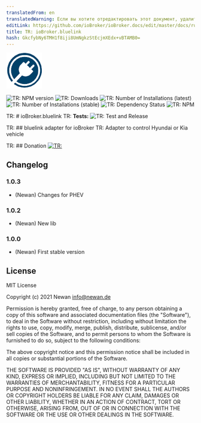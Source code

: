 ```yaml
---
translatedFrom: en
translatedWarning: Если вы хотите отредактировать этот документ, удалите поле «translationFrom», в противном случае этот документ будет снова автоматически переведен
editLink: https://github.com/ioBroker/ioBroker.docs/edit/master/docs/ru/adapterref/iobroker.bluelink/README.md
title: TR: ioBroker.bluelink
hash: GkcfybNy6TMH1f8iji8UmNgkzStEcjmXEdx+vBTAMB0=
---
```

![TR: Logo](../../../en/adapterref/iobroker.bluelink/admin/bluelink.png)

![TR: NPM version](https://img.shields.io/npm/v/iobroker.bluelink.svg)
![TR: Downloads](https://img.shields.io/npm/dm/iobroker.bluelink.svg)
![TR: Number of Installations (latest)](https://iobroker.live/badges/bluelink-installed.svg)
![TR: Number of Installations (stable)](https://iobroker.live/badges/bluelink-stable.svg)
![TR: Dependency Status](https://img.shields.io/david/Newan/iobroker.bluelink.svg)
![TR: NPM](https://nodei.co/npm/iobroker.bluelink.png?downloads=true)

TR: # ioBroker.bluelink
TR: **Tests:** ![TR: Test and Release](https://github.com/Newan/ioBroker.bluelink/workflows/Test%20and%20Release/badge.svg)

TR: ## bluelink adapter for ioBroker
TR: Adapter to control Hyundai or Kia vehicle

TR: ## Donation
[![TR: ](https://www.paypalobjects.com/de_DE/DE/i/btn/btn_donateCC_LG.gif)](https://www.paypal.com/cgi-bin/webscr?cmd=_s-xclick&hosted_button_id=L55UBQJKJEUJL)

## Changelog
### 1.0.3
* (Newan) Changes for PHEV

### 1.0.2
* (Newan) New lib

### 1.0.0
* (Newan) First stable version

## License
MIT License

Copyright (c) 2021 Newan <info@newan.de>

Permission is hereby granted, free of charge, to any person obtaining a copy
of this software and associated documentation files (the "Software"), to deal
in the Software without restriction, including without limitation the rights
to use, copy, modify, merge, publish, distribute, sublicense, and/or sell
copies of the Software, and to permit persons to whom the Software is
furnished to do so, subject to the following conditions:

The above copyright notice and this permission notice shall be included in all
copies or substantial portions of the Software.

THE SOFTWARE IS PROVIDED "AS IS", WITHOUT WARRANTY OF ANY KIND, EXPRESS OR
IMPLIED, INCLUDING BUT NOT LIMITED TO THE WARRANTIES OF MERCHANTABILITY,
FITNESS FOR A PARTICULAR PURPOSE AND NONINFRINGEMENT. IN NO EVENT SHALL THE
AUTHORS OR COPYRIGHT HOLDERS BE LIABLE FOR ANY CLAIM, DAMAGES OR OTHER
LIABILITY, WHETHER IN AN ACTION OF CONTRACT, TORT OR OTHERWISE, ARISING FROM,
OUT OF OR IN CONNECTION WITH THE SOFTWARE OR THE USE OR OTHER DEALINGS IN THE
SOFTWARE.